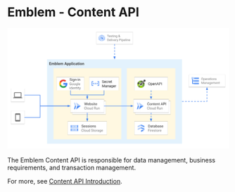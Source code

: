 # Emblem - Content API

![Emblem Application architecture diagram](../docs/images/application.png)


The Emblem Content API is responsible for data management, business requirements, and transaction management.

For more, see [Content API Introduction](../docs/content-api.md).
